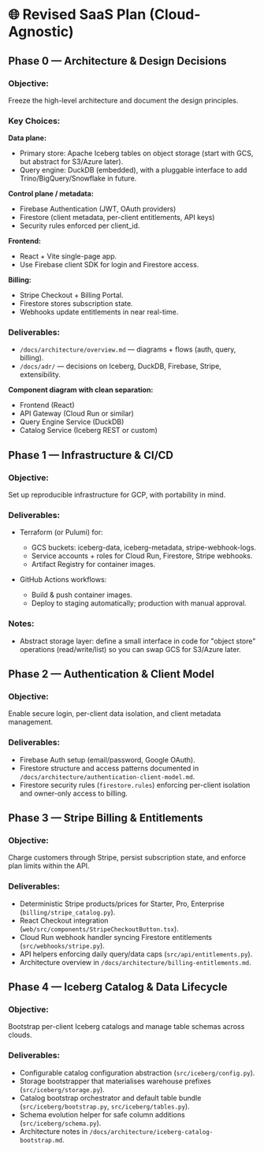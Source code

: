 # 🌐 Revised SaaS Plan (Cloud-Agnostic)

## Phase 0 — Architecture & Design Decisions

### Objective:
Freeze the high-level architecture and document the design principles.

### Key Choices:

**Data plane:**

- Primary store: Apache Iceberg tables on object storage (start with GCS, but abstract for S3/Azure later).
- Query engine: DuckDB (embedded), with a pluggable interface to add Trino/BigQuery/Snowflake in future.

**Control plane / metadata:**

- Firebase Authentication (JWT, OAuth providers)
- Firestore (client metadata, per-client entitlements, API keys)
- Security rules enforced per client_id.

**Frontend:**

- React + Vite single-page app.
- Use Firebase client SDK for login and Firestore access.

**Billing:**

- Stripe Checkout + Billing Portal.
- Firestore stores subscription state.
- Webhooks update entitlements in near real-time.

### Deliverables:

- `/docs/architecture/overview.md` — diagrams + flows (auth, query, billing).
- `/docs/adr/` — decisions on Iceberg, DuckDB, Firebase, Stripe, extensibility.

**Component diagram with clean separation:**

- Frontend (React)
- API Gateway (Cloud Run or similar)
- Query Engine Service (DuckDB)
- Catalog Service (Iceberg REST or custom)

## Phase 1 — Infrastructure & CI/CD

### Objective:
Set up reproducible infrastructure for GCP, with portability in mind.

### Deliverables:

- Terraform (or Pulumi) for:
  - GCS buckets: iceberg-data, iceberg-metadata, stripe-webhook-logs.
  - Service accounts + roles for Cloud Run, Firestore, Stripe webhooks.
  - Artifact Registry for container images.

- GitHub Actions workflows:
  - Build & push container images.
  - Deploy to staging automatically; production with manual approval.

### Notes:

- Abstract storage layer: define a small interface in code for "object store" operations (read/write/list) so you can swap GCS for S3/Azure later.

## Phase 2 — Authentication & Client Model

### Objective:
Enable secure login, per-client data isolation, and client metadata management.

### Deliverables:

- Firebase Auth setup (email/password, Google OAuth).
- Firestore structure and access patterns documented in `/docs/architecture/authentication-client-model.md`.
- Firestore security rules (`firestore.rules`) enforcing per-client isolation and owner-only access to billing.

## Phase 3 — Stripe Billing & Entitlements

### Objective:
Charge customers through Stripe, persist subscription state, and enforce plan
limits within the API.

### Deliverables:

- Deterministic Stripe products/prices for Starter, Pro, Enterprise (`billing/stripe_catalog.py`).
- React Checkout integration (`web/src/components/StripeCheckoutButton.tsx`).
- Cloud Run webhook handler syncing Firestore entitlements (`src/webhooks/stripe.py`).
- API helpers enforcing daily query/data caps (`src/api/entitlements.py`).
- Architecture overview in `/docs/architecture/billing-entitlements.md`.

## Phase 4 — Iceberg Catalog & Data Lifecycle

### Objective:
Bootstrap per-client Iceberg catalogs and manage table schemas across clouds.

### Deliverables:

- Configurable catalog configuration abstraction (`src/iceberg/config.py`).
- Storage bootstrapper that materialises warehouse prefixes (`src/iceberg/storage.py`).
- Catalog bootstrap orchestrator and default table bundle (`src/iceberg/bootstrap.py`, `src/iceberg/tables.py`).
- Schema evolution helper for safe column additions (`src/iceberg/schema.py`).
- Architecture notes in `/docs/architecture/iceberg-catalog-bootstrap.md`.
